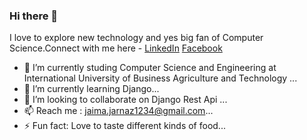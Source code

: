 ### Hi there 👋
I love to explore new technology and yes big fan of Computer Science.Connect with me here -
[LinkedIn](https://www.linkedin.com/in/jaima-jarnaz-063825160/) [Facebook](https://www.facebook.com/profile.php?id=100010357869606)


- 🔭 I’m currently studing  Computer Science and Engineering at International University of Business Agriculture and Technology ...
- 🌱 I’m currently learning Django...
- 👯 I’m looking to collaborate on Django Rest Api ...
- 📫 Reach me : jaima.jarnaz1234@gmail.com...
- ⚡ Fun fact: Love to taste different kinds of food...
